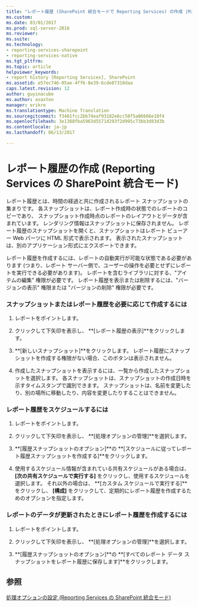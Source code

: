 ```yaml
---
title: "レポート履歴 (SharePoint 統合モードで Reporting Services) の作成 |Microsoft ドキュメント"
ms.custom: 
ms.date: 03/01/2017
ms.prod: sql-server-2016
ms.reviewer: 
ms.suite: 
ms.technology:
- reporting-services-sharepoint
- reporting-services-native
ms.tgt_pltfrm: 
ms.topic: article
helpviewer_keywords:
- report history [Reporting Services], SharePoint
ms.assetid: e57ec746-05ae-4ff6-8e39-6cde87310daa
caps.latest.revision: 12
author: guyinacube
ms.author: asaxton
manager: erikre
ms.translationtype: Machine Translation
ms.sourcegitcommit: f3481fcc2bb74eaf93182e6cc58f5a06666e10f4
ms.openlocfilehash: 3e1388fba5963d5571d293f2d995c73bb3d83d3b
ms.contentlocale: ja-jp
ms.lasthandoff: 06/13/2017

---
```

# <a name="create-report-history-reporting-services-in-sharepoint-integrated-mode"></a>レポート履歴の作成 (Reporting Services の SharePoint 統合モード)
  レポート履歴とは、時間の経過と共に作成されるレポート スナップショットの集まりです。 各スナップショットは、レポート作成時の状態でのレポートのコピーであり、 スナップショット作成時点のレポートのレイアウトとデータが含まれています。 レンダリング情報はスナップショットに保存されません。 レポート履歴のスナップショットを開くと、スナップショットはレポート ビューアー Web パーツに HTML 形式で表示されます。 表示されたスナップショットは、別のアプリケーション形式にエクスポートできます。  
  
 レポート履歴を作成するには、レポートの自動実行が可能な状態である必要があります (つまり、レポート サーバー側で、ユーザーの操作を必要とせずにレポートを実行できる必要があります)。 レポートを含むライブラリに対する、"アイテムの編集" 権限が必要です。 レポート履歴を表示または削除するには、"バージョンの表示" 権限または "バージョンの削除" 権限が必要です。  
  
### <a name="to-create-a-snapshot-or-report-history-on-demand"></a>スナップショットまたはレポート履歴を必要に応じて作成するには  
  
1.  レポートをポイントします。  
  
2.  クリックして下矢印を表示し、 **[レポート履歴の表示]**をクリックします。  
  
3.  **[新しいスナップショット]**をクリックします。 レポート履歴にスナップショットを作成する権限がない場合、このボタンは表示されません。  
  
4.  作成したスナップショットを表示するには、一覧から作成したスナップショットを選択します。 各スナップショットは、スナップショットの作成日時を示すタイムスタンプで識別できます。 スナップショットは、名前を変更したり、別の場所に移動したり、内容を変更したりすることはできません。  
  
### <a name="to-schedule-report-history"></a>レポート履歴をスケジュールするには  
  
1.  レポートをポイントします。  
  
2.  クリックして下矢印を表示し、 **[処理オプションの管理]**を選択します。  
  
3.  **[履歴スナップショットのオプション]**の **[スケジュールに従ってレポート履歴スナップショットを作成する]**をクリックします。  
  
4.  使用するスケジュール情報が含まれている共有スケジュールがある場合は、 **[次の共有スケジュールで実行する]** をクリックし、使用するスケジュールを選択します。 それ以外の場合は、 **[カスタム スケジュールで実行する]**をクリックし、 **[構成]** をクリックして、定期的にレポート履歴を作成するためのオプションを指定します。  
  
### <a name="to-create-report-history-when-data-is-refreshed-in-a-report"></a>レポートのデータが更新されたときにレポート履歴を作成するには  
  
1.  レポートをポイントします。  
  
2.  クリックして下矢印を表示し、 **[処理オプションの管理]**を選択します。  
  
3.  **[履歴スナップショットのオプション]**の **[すべてのレポート データ スナップショットをレポート履歴に保存します]**をクリックします。  
  
## <a name="see-also"></a>参照  
 [処理オプションの設定 &#40;Reporting Services の SharePoint 統合モード&#41;](../../reporting-services/report-server-sharepoint/set-processing-options-reporting-services-in-sharepoint-integrated-mode.md)  
  
  
